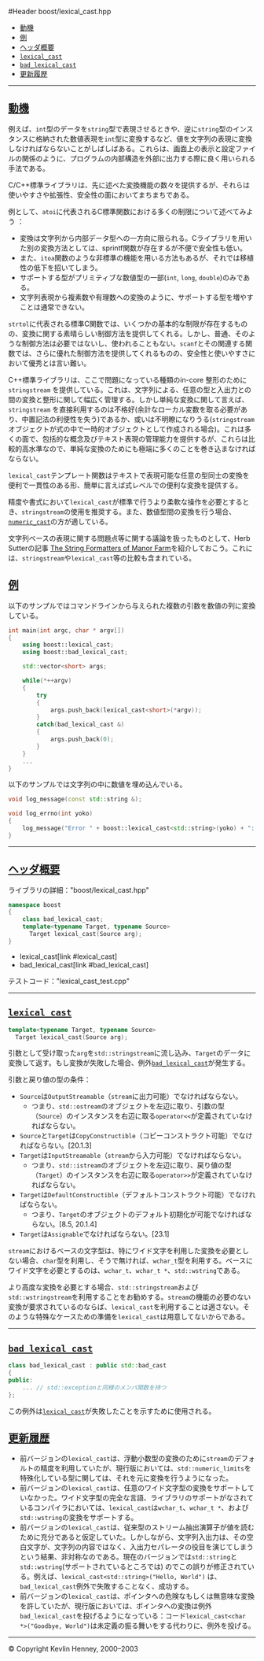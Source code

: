 #Header boost/lexical_cast.hpp

- [動機](#motivation)
- [例](#examples)
- [ヘッダ概要](#synopsis)
- [`lexical_cast`](#lexical_cast)
- [`bad_lexical_cast`](#bad_lexical_cast)
- [更新履歴](#changes)

***

## <a name="motivation" href="motivation">動機</a>
例えば、`int`型のデータを`string`型で表現させるときや、逆に`string`型のインスタンスに格納された数値表現を`int`型に変換するなど、値を文字列の表現に変換しなければならないことがしばしばある。これらは、画面上の表示と設定ファイルの関係のように、プログラムの内部構造を外部に出力する際に良く用いられる手法である。

C/C++標準ライブラリは、先に述べた変換機能の数々を提供するが、それらは使いやすさや拡張性、安全性の面においてまちまちである。

例として、`atoi`に代表されるC標準関数における多くの制限について述べてみよう ：

- 変換は文字列から内部データ型への一方向に限られる。Cライブラリを用いた別の変換方法としては、sprintf関数が存在するが不便で安全性も低い。
- また、`itoa`関数のような非標準の機能を用いる方法もあるが、それでは移植性の低下を招いてしまう。
- サポートする型がプリミティブな数値型の一部(`int`, `long`, `double`)のみである。
- 文字列表現から複素数や有理数への変換のように、サポートする型を増やすことは通常できない。

`strtol`に代表される標準C関数では、いくつかの基本的な制限が存在するものの、変換に関する素晴らしい制御方法を提供してくれる。しかし、普通、そのような制御方法は必要ではないし、使われることもない。`scanf`とその関連する関数では、さらに優れた制御方法を提供してくれるものの、安全性と使いやすさにおいて優秀とは言い難い。

C++標準ライブラリは、ここで問題になっている種類のin-core 整形のために`stringstream` を提供している。これは、文字列による、任意の型と入出力との間の変換と整形に関して幅広く管理する。しかし単純な変換に関して言えば、`stringstream` を直接利用するのは不格好(余計なローカル変数を取る必要があり、中置記法の利便性を失う)であるか、或いは不明瞭になりうる(`stringstream` オブジェクトが式の中で一時的オブジェクトとして作成される場合)。これは多くの面で、包括的な概念及びテキスト表現の管理能力を提供するが、これらは比較的高水準なので、単純な変換のためにも極端に多くのことを巻き込まなければならない。

`lexical_cast`テンプレート関数はテキストで表現可能な任意の型同士の変換を便利で一貫性のある形、簡単に言えば式レベルでの便利な変換を提供する。

精度や書式において`lexical_cast`が標準で行うより柔軟な操作を必要とするとき、`stringstream`の使用を推奨する。また、数値型間の変換を行う場合、[`numeric_cast`](./cast.md#numeric_cast)の方が適している。

文字列ベースの表現に関する問題点等に関する議論を扱ったものとして、Herb Sutterの記事 [The String Formatters of Manor Farm](http://www.gotw.ca/publications/mill19.htm)を紹介しておこう。これには、`stringstream`や`lexical_cast`等の比較も含まれている。


## <a name="examples" href="examples">例</a>
以下のサンプルではコマンドラインから与えられた複数の引数を数値の列に変換している。

```cpp
int main(int argc, char * argv[])
{
    using boost::lexical_cast;
    using boost::bad_lexical_cast;

    std::vector<short> args;

    while(*++argv)
    {
        try
        {
            args.push_back(lexical_cast<short>(*argv));
        }
        catch(bad_lexical_cast &)
        {
            args.push_back(0);
        }
    }
    ...
}
```

以下のサンプルでは文字列の中に数値を埋め込んでいる。

```cpp
void log_message(const std::string &);

void log_errno(int yoko)
{
    log_message("Error " + boost::lexical_cast<std::string>(yoko) + ": " + strerror(yoko));
}
```

***

## <a name="synopsis" href="synopsis">ヘッダ概要</a>
ライブラリの詳細："boost/lexical_cast.hpp"

```cpp
namespace boost
{
    class bad_lexical_cast;
    template<typename Target, typename Source>
      Target lexical_cast(Source arg);
}
```
* lexical_cast[link #lexical_cast]
* bad_lexical_cast[link #bad_lexical_cast]

テストコード："lexical_cast_test.cpp"


***

## <a name="lexical_cast" href="lexical_cast">`lexical_cast`</a>
```cpp
template<typename Target, typename Source>
  Target lexical_cast(Source arg);
```

引数として受け取った`arg`を`std::stringstream`に流し込み、`Target`のデータに変換して返す。もし変換が失敗した場合、例外[`bad_lexical_cast`](#bad_lexical_cast)が発生する。

引数と戻り値の型の条件：

- `Source`は`OutputStreamable`（`stream`に出力可能）でなければならない。
	- つまり、`std::ostream`のオブジェクトを左辺に取り、引数の型（`Source`）のインスタンスを右辺に取る`operator<<`が定義されていなければならない。
- `Source`と`Target`は`CopyConstructible`（コピーコンストラクト可能）でなければならない。[20.1.3]
- `Target`は`InputStreamable`（`stream`から入力可能）でなければならない。
	- つまり、`std::istream`のオブジェクトを左辺に取り、戻り値の型（`Target`）のインスタンスを右辺に取る`operator>>`が定義されていなければならない。
- `Target`は`DefaultConstructible`（デフォルトコンストラクト可能）でなければならない。
	- つまり、`Target`のオブジェクトのデフォルト初期化が可能でなければならない。[8.5, 20.1.4]
- `Target`は`Assignable`でなければならない。[23.1]

`stream`におけるベースの文字型は、特にワイド文字を利用した変換を必要としない場合、`char`型を利用し、そうで無ければ、`wchar_t`型を利用する。ベースにワイド文字を必要とするのは、`wchar_t`、`wchar_t *`、`std::wstring`である。

より高度な変換を必要とする場合、`std::stringstream`および`std::wstringstream`を利用することをお勧めする。`stream`の機能の必要のない変換が要求されているのならば、`lexical_cast`を利用することは適さない。そのような特殊なケースための準備を`lexical_cast`は用意してないからである。

***

## <a name="bad_lexical_cast" href="bad_lexical_cast">`bad_lexical_cast`</a>
```cpp
class bad_lexical_cast : public std::bad_cast
{
public:
    ... // std::exceptionと同様のメンバ関数を持つ
};
```

この例外は[`lexical_cast`](#lexical_cast)が失敗したことを示すために使用される。


## <a name="changes" href="changes">更新履歴</a>
- 前バージョンの`lexical_cast`は、浮動小数型の変換のために`stream`のデフォルトの精度を利用していたが、現行版においては、`std::numeric_limits`を特殊化している型に関しては、それを元に変換を行うようになった。
- 前バージョンの`lexical_cast`は、任意のワイド文字型の変換をサポートしていなかった。ワイド文字型の完全な言語、ライブラリのサポートがなされているコンパイラにおいては、`lexical_cast`は`wchar_t`、`wchar_t *`、および`std::wstring`の変換をサポートする。
- 前バージョンの`lexical_cast`は、従来型のストリーム抽出演算子が値を読むために充分であると仮定していた。しかしながら、文字列入出力は、その空白文字が、文字列の内容ではなく、入出力セパレータの役目を演じてしまうという結果、非対称なのである。現在のバージョンでは`std::string`と`std::wstring`(サポートされているところでは) のでこの誤りが修正されている。例えば、`lexical_cast<std::string>("Hello, World")` は、`bad_lexical_cast`例外で失敗することなく、成功する。
- 前バージョンの`lexical_cast`は、ポインタへの危険なもしくは無意味な変換を許していたが、現行版においては、ポインタへの変換は例外`bad_lexical_cast`を投げるようになっている：コード`lexical_cast<char *>("Goodbye, World")`は未定義の振る舞いをする代わりに、例外を投げる。


***
© Copyright Kevlin Henney, 2000–2003


